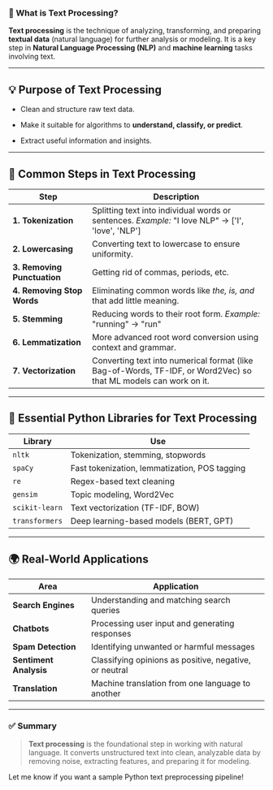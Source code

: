 ### 📝 What is Text Processing?

**Text processing** is the technique of analyzing, transforming, and preparing **textual data** (natural language) for further analysis or modeling. It is a key step in **Natural Language Processing (NLP)** and **machine learning** tasks involving text.

---

## 💡 Purpose of Text Processing

- Clean and structure raw text data.
    
- Make it suitable for algorithms to **understand, classify, or predict**.
    
- Extract useful information and insights.
    

---

## 🧱 Common Steps in Text Processing

|Step|Description|
|---|---|
|**1. Tokenization**|Splitting text into individual words or sentences. _Example:_ "I love NLP" → ['I', 'love', 'NLP']|
|**2. Lowercasing**|Converting text to lowercase to ensure uniformity.|
|**3. Removing Punctuation**|Getting rid of commas, periods, etc.|
|**4. Removing Stop Words**|Eliminating common words like _the, is, and_ that add little meaning.|
|**5. Stemming**|Reducing words to their root form. _Example:_ "running" → "run"|
|**6. Lemmatization**|More advanced root word conversion using context and grammar.|
|**7. Vectorization**|Converting text into numerical format (like Bag-of-Words, TF-IDF, or Word2Vec) so that ML models can work on it.|

---

## 🔧 Essential Python Libraries for Text Processing

|Library|Use|
|---|---|
|`nltk`|Tokenization, stemming, stopwords|
|`spaCy`|Fast tokenization, lemmatization, POS tagging|
|`re`|Regex-based text cleaning|
|`gensim`|Topic modeling, Word2Vec|
|`scikit-learn`|Text vectorization (TF-IDF, BOW)|
|`transformers`|Deep learning-based models (BERT, GPT)|

---

## 🌍 Real-World Applications

|Area|Application|
|---|---|
|**Search Engines**|Understanding and matching search queries|
|**Chatbots**|Processing user input and generating responses|
|**Spam Detection**|Identifying unwanted or harmful messages|
|**Sentiment Analysis**|Classifying opinions as positive, negative, or neutral|
|**Translation**|Machine translation from one language to another|

---

### ✅ Summary

> **Text processing** is the foundational step in working with natural language. It converts unstructured text into clean, analyzable data by removing noise, extracting features, and preparing it for modeling.

Let me know if you want a sample Python text preprocessing pipeline!
